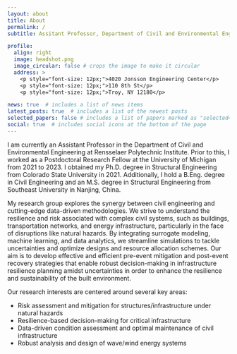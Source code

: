 ```yaml
---
layout: about
title: About
permalink: /
subtitle: Assitant Professor, Department of Civil and Environmental Engineering, Rensselaer Polytechnic Institute (RPI)  # <a href='#'>University of Michigan</a>. Address. Contacts. Moto. Etc.

profile:
  align: right
  image: headshot.png
  image_circular: false # crops the image to make it circular
  address: >
    <p style="font-size: 12px;">4020 Jonsson Engineering Center</p>
    <p style="font-size: 12px;">110 8th St</p>
    <p style="font-size: 12px;">Troy, NY 12180</p>

news: true  # includes a list of news items
latest_posts: true  # includes a list of the newest posts
selected_papers: false # includes a list of papers marked as "selected={true}"
social: true  # includes social icons at the bottom of the page
---
```


<!-- Write your biography here. Tell the world about yourself. Link to your favorite [subreddit](http://reddit.com). You can put a picture in, too. The code is already in, just name your picture `prof_pic.jpg` and put it in the `img/` folder.

Put your address / P.O. box / other info right below your picture. You can also disable any of these elements by editing `profile` property of the YAML header of your `_pages/about.md`. Edit `_bibliography/papers.bib` and Jekyll will render your [publications page](/al-folio/publications/) automatically.

Link to your social media connections, too. This theme is set up to use [Font Awesome icons](http://fortawesome.github.io/Font-Awesome/) and [Academicons](https://jpswalsh.github.io/academicons/), like the ones below. Add your Facebook, Twitter, LinkedIn, Google Scholar, or just disable all of them. -->


I am currently an Assistant Professor in the Department of Civil and Environmental Engineering at Rensselaer Polytechnic Institute. Prior to this, I worked as a Postdoctoral Research Fellow at the University of Michigan from 2021 to 2023. I obtained my Ph.D. degree in Structural Engineering from Colorado State University in 2021. Additionally, I hold a B.Eng. degree in Civil Engineering and an M.S. degree in Structural Engineering from Southeast University in Nanjing, China.

My research group explores the synergy between civil engineering and cutting-edge data-driven methodologies. We strive to understand the resilience and risk associated with complex civil systems, such as buildings, transportation networks, and energy infrastructure, particularly in the face of disruptions like natural hazards. By integrating surrogate modeling, machine learning, and data analytics, we streamline simulations to tackle uncertainties and optimize designs and resource allocation schemes. Our aim is to develop effective and efficient pre-event mitigation and post-event recovery strategies that enable robust decision-making in infrastructure resilience planning amidst uncertainties in order to enhance the resilience and sustainability of the built environment.

Our research interests are centered around several key areas:
-	Risk assessment and mitigation for structures/infrastructure under natural hazards
-	Resilience-based decision-making for critical infrastructure
-	Data-driven condition assessment and optimal maintenance of civil infrastructure
-	Robust analysis and design of wave/wind energy systems
